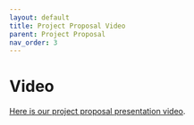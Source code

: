 ```yaml
---
layout: default
title: Project Proposal Video
parent: Project Proposal
nav_order: 3
---
```


# Video

[Here is our project proposal presentation video](https://drive.google.com/file/d/1Y1OVRj_BWy_uPFVQmTEoTi2_FjVfPm7g/view?usp=sharing).
